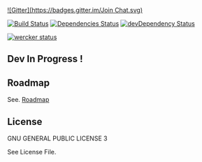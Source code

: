 [![Gitter](https://badges.gitter.im/Join Chat.svg)](https://gitter.im/docktor/?utm_source=badge&utm_medium=badge&utm_campaign=pr-badge&utm_content=badge)

[![Build Status](https://travis-ci.org/docktor/docktor.svg?branch=master)](https://travis-ci.org/docktor/docktor)
[![Dependencies Status](https://david-dm.org/docktor/docktor.svg)](https://david-dm.org/docktor/docktor)
[![devDependency Status](https://david-dm.org/docktor/docktor/dev-status.svg)](https://david-dm.org/docktor/docktor#info=devDependencies)

[![wercker status](https://app.wercker.com/status/aa752d73aaa88276a33d3911d2c11043/m "wercker status")](https://app.wercker.com/project/bykey/aa752d73aaa88276a33d3911d2c11043)

## Dev In Progress !

## Roadmap
See. [Roadmap](https://github.com/docktor/docktor/labels/roadmap)

## License
GNU GENERAL PUBLIC LICENSE 3

See License File.
